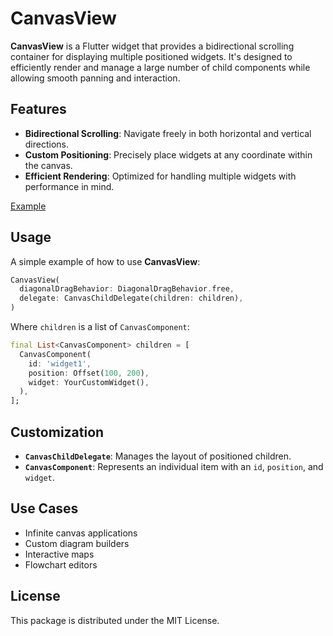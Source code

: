 # CanvasView  

**CanvasView** is a Flutter widget that provides a bidirectional scrolling container for displaying multiple positioned widgets. It's designed to efficiently render and manage a large number of child components while allowing smooth panning and interaction.  

## Features  
- **Bidirectional Scrolling**: Navigate freely in both horizontal and vertical directions.  
- **Custom Positioning**: Precisely place widgets at any coordinate within the canvas.  
- **Efficient Rendering**: Optimized for handling multiple widgets with performance in mind.
  

[Example](https://github.com/user-attachments/assets/a243fc15-0a52-4c0c-a002-5a6a11bd2c8a)

## Usage  
A simple example of how to use **CanvasView**:  
```dart
CanvasView(
  diagonalDragBehavior: DiagonalDragBehavior.free,
  delegate: CanvasChildDelegate(children: children),
)
```  

Where `children` is a list of `CanvasComponent`:  
```dart
final List<CanvasComponent> children = [
  CanvasComponent(
    id: 'widget1',
    position: Offset(100, 200),
    widget: YourCustomWidget(),
  ),
];
```  

## Customization  
- **`CanvasChildDelegate`**: Manages the layout of positioned children.  
- **`CanvasComponent`**: Represents an individual item with an `id`, `position`, and `widget`.  

## Use Cases  
- Infinite canvas applications  
- Custom diagram builders  
- Interactive maps  
- Flowchart editors  

## License  
This package is distributed under the MIT License.  
